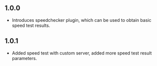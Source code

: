 ## 1.0.0

* Introduces speedchecker plugin, which can be used to obtain basic speed test results.

## 1.0.1

* Added speed test with custom server, added more speed test result parameters.
